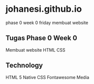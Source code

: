 # johanesi.github.io
phase 0 week 0 friday membuat website

## Tugas Phase 0 Week 0
Membuat website HTML CSS

## Technology 
HTML 5 Native
CSS
Fontawesome
Media
